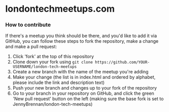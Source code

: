 # londontechmeetups.com

### How to contribute

If there's a meetup you think should be there, and you'd like to add it via GitHub, you can follow these steps to fork the repository, make a change and make a pull request:

1. Click 'fork' at the top of this repository
2. Clone down your fork using `git clone https://github.com/YOUR-USERNAME/london-tech-meetups`
3. Create a new branch with the name of the meetup you're adding
4. Make your change (the list is in index.html and ordered by alphabet, please include the link and description text)
5. Push your new branch and changes up to your fork of the repository
6. Go to your branch in your repository on GitHub, and click the green 'New pull request' button on the left (making sure the base fork is set to JennyBrennan/london-tech-meetups)

